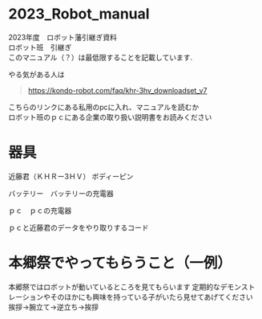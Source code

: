 # 2023_Robot_manual
2023年度　ロボット藩引継ぎ資料  
ロボット班　引継ぎ  
このマニュアル（？）は最低限することを記載しています.   

やる気がある人は  
>https://kondo-robot.com/faq/khr-3hv_downloadset_v7

こちらのリンクにある私用のpcに入れ、マニュアルを読むか  
ロボット班のｐｃにある企業の取り扱い説明書をお読みください

# 器具


近藤君（ＫＨＲー3ＨＶ） ボディーピン

バッテリー　バッテリーの充電器 

ｐｃ　ｐｃの充電器 

ｐｃと近藤君のデータをやり取りするコード


# 本郷祭でやってもらうこと（一例）

本郷祭ではロボットが動いているところを見てもらいます
定期的なデモンストレーションやそのほかにも興味を持っている子がいたら見せてあげてください
挨拶→腕立て→逆立ち→挨拶

